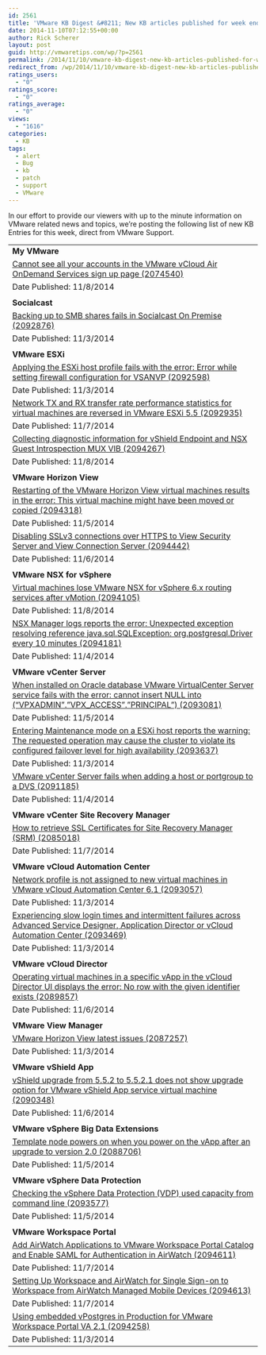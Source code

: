 ```yaml
---
id: 2561
title: 'VMware KB Digest &#8211; New KB articles published for week ending 11/8/14'
date: 2014-11-10T07:12:55+00:00
author: Rick Scherer
layout: post
guid: http://vmwaretips.com/wp/?p=2561
permalink: /2014/11/10/vmware-kb-digest-new-kb-articles-published-for-week-ending-11814-2/
redirect_from: /wp/2014/11/10/vmware-kb-digest-new-kb-articles-published-for-week-ending-11814-2/
ratings_users:
  - "0"
ratings_score:
  - "0"
ratings_average:
  - "0"
views:
  - "1616"
categories:
  - KB
tags:
  - alert
  - Bug
  - kb
  - patch
  - support
  - VMware
---
```

In our effort to provide our viewers with up to the minute information on VMware related news and topics, we&#8217;re posting the following list of new KB Entries for this week, direct from VMware Support.



<table border="0" cellspacing="0" cellpadding="0">
  <tr>
    <td valign="top" width="727">
      <strong>My VMware</strong>
    </td>
  </tr>
  
  <tr>
    <td valign="top" width="727">
      <a href="http://vmw.re/1ATxh4Y">Cannot see all your accounts in the VMware vCloud Air OnDemand Services sign up page (2074540)</a>
    </td>
  </tr>
  
  <tr>
    <td valign="top" width="727">
      Date Published: 11/8/2014
    </td>
  </tr>
  
  <tr>
    <td valign="top" width="727">
    </td>
  </tr>
  
  <tr>
    <td valign="top" width="727">
      <strong>Socialcast</strong>
    </td>
  </tr>
  
  <tr>
    <td valign="top" width="727">
      <a href="http://vmw.re/1ATxh4Z">Backing up to SMB shares fails in Socialcast On Premise (2092876)</a>
    </td>
  </tr>
  
  <tr>
    <td valign="top" width="727">
      Date Published: 11/3/2014
    </td>
  </tr>
  
  <tr>
    <td valign="top" width="727">
    </td>
  </tr>
  
  <tr>
    <td valign="top" width="727">
      <strong>VMware ESXi</strong>
    </td>
  </tr>
  
  <tr>
    <td valign="top" width="727">
      <a href="http://vmw.re/1ATxh51">Applying the ESXi host profile fails with the error: Error while setting firewall configuration for VSANVP (2092598)</a>
    </td>
  </tr>
  
  <tr>
    <td valign="top" width="727">
      Date Published: 11/3/2014
    </td>
  </tr>
  
  <tr>
    <td valign="top" width="727">
      <a href="http://vmw.re/1ATxhlg">Network TX and RX transfer rate performance statistics for virtual machines are reversed in VMware ESXi 5.5 (2092935)</a>
    </td>
  </tr>
  
  <tr>
    <td valign="top" width="727">
      Date Published: 11/7/2014
    </td>
  </tr>
  
  <tr>
    <td valign="top" width="727">
      <a href="http://vmw.re/1svIbVf">Collecting diagnostic information for vShield Endpoint and NSX Guest Introspection MUX VIB (2094267)</a>
    </td>
  </tr>
  
  <tr>
    <td valign="top" width="727">
      Date Published: 11/8/2014
    </td>
  </tr>
  
  <tr>
    <td valign="top" width="727">
    </td>
  </tr>
  
  <tr>
    <td valign="top" width="727">
      <strong>VMware Horizon View</strong>
    </td>
  </tr>
  
  <tr>
    <td valign="top" width="727">
      <a href="http://vmw.re/1ATxftE">Restarting of the VMware Horizon View virtual machines results in the error: This virtual machine might have been moved or copied (2094318)</a>
    </td>
  </tr>
  
  <tr>
    <td valign="top" width="727">
      Date Published: 11/5/2014
    </td>
  </tr>
  
  <tr>
    <td valign="top" width="727">
      <a href="http://vmw.re/1svIdfS">Disabling SSLv3 connections over HTTPS to View Security Server and View Connection Server (2094442)</a>
    </td>
  </tr>
  
  <tr>
    <td valign="top" width="727">
      Date Published: 11/6/2014
    </td>
  </tr>
  
  <tr>
    <td valign="top" width="727">
    </td>
  </tr>
  
  <tr>
    <td valign="top" width="727">
      <strong>VMware NSX for vSphere</strong>
    </td>
  </tr>
  
  <tr>
    <td valign="top" width="727">
      <a href="http://vmw.re/1ATxftJ">Virtual machines lose VMware NSX for vSphere 6.x routing services after vMotion (2094105)</a>
    </td>
  </tr>
  
  <tr>
    <td valign="top" width="727">
      Date Published: 11/8/2014
    </td>
  </tr>
  
  <tr>
    <td valign="top" width="727">
      <a href="http://vmw.re/1svIbVi">NSX Manager logs reports the error: Unexpected exception resolving reference java.sql.SQLException: org.postgresql.Driver every 10 minutes (2094181)</a>
    </td>
  </tr>
  
  <tr>
    <td valign="top" width="727">
      Date Published: 11/4/2014
    </td>
  </tr>
  
  <tr>
    <td valign="top" width="727">
    </td>
  </tr>
  
  <tr>
    <td valign="top" width="727">
      <strong>VMware vCenter Server</strong>
    </td>
  </tr>
  
  <tr>
    <td valign="top" width="727">
      <a href="http://vmw.re/1ATxhlr">When installed on Oracle database VMware VirtualCenter Server service fails with the error: cannot insert NULL into (“VPXADMIN”.”VPX_ACCESS”.”PRINCIPAL”) (2093081)</a>
    </td>
  </tr>
  
  <tr>
    <td valign="top" width="727">
      Date Published: 11/5/2014
    </td>
  </tr>
  
  <tr>
    <td valign="top" width="727">
      <a href="http://vmw.re/1svIbVj">Entering Maintenance mode on a ESXi host reports the warning: The requested operation may cause the cluster to violate its configured failover level for high availability (2093637)</a>
    </td>
  </tr>
  
  <tr>
    <td valign="top" width="727">
      Date Published: 11/3/2014
    </td>
  </tr>
  
  <tr>
    <td valign="top" width="727">
      <a href="http://vmw.re/1ATxftR">VMware vCenter Server fails when adding a host or portgroup to a DVS (2091185)</a>
    </td>
  </tr>
  
  <tr>
    <td valign="top" width="727">
      Date Published: 11/4/2014
    </td>
  </tr>
  
  <tr>
    <td valign="top" width="727">
    </td>
  </tr>
  
  <tr>
    <td valign="top" width="727">
      <strong>VMware vCenter Site Recovery Manager</strong>
    </td>
  </tr>
  
  <tr>
    <td valign="top" width="727">
      <a href="http://vmw.re/1svIdfX">How to retrieve SSL Certificates for Site Recovery Manager (SRM) (2085018)</a>
    </td>
  </tr>
  
  <tr>
    <td valign="top" width="727">
      Date Published: 11/7/2014
    </td>
  </tr>
  
  <tr>
    <td valign="top" width="727">
    </td>
  </tr>
  
  <tr>
    <td valign="top" width="727">
      <strong>VMware vCloud Automation Center</strong>
    </td>
  </tr>
  
  <tr>
    <td valign="top" width="727">
      <a href="http://vmw.re/1svIbVm">Network profile is not assigned to new virtual machines in VMware vCloud Automation Center 6.1 (2093057)</a>
    </td>
  </tr>
  
  <tr>
    <td valign="top" width="727">
      Date Published: 11/3/2014
    </td>
  </tr>
  
  <tr>
    <td valign="top" width="727">
      <a href="http://vmw.re/1ATxhBL">Experiencing slow login times and intermittent failures across Advanced Service Designer, Application Director or vCloud Automation Center (2093469)</a>
    </td>
  </tr>
  
  <tr>
    <td valign="top" width="727">
      Date Published: 11/3/2014
    </td>
  </tr>
  
  <tr>
    <td valign="top" width="727">
    </td>
  </tr>
  
  <tr>
    <td valign="top" width="727">
      <strong>VMware vCloud Director</strong>
    </td>
  </tr>
  
  <tr>
    <td valign="top" width="727">
      <a href="http://vmw.re/1ATxhBO">Operating virtual machines in a specific vApp in the vCloud Director UI displays the error: No row with the given identifier exists (2089857)</a>
    </td>
  </tr>
  
  <tr>
    <td valign="top" width="727">
      Date Published: 11/6/2014
    </td>
  </tr>
  
  <tr>
    <td valign="top" width="727">
    </td>
  </tr>
  
  <tr>
    <td valign="top" width="727">
      <strong>VMware View Manager</strong>
    </td>
  </tr>
  
  <tr>
    <td valign="top" width="727">
      <a href="http://vmw.re/1svIdwc">VMware Horizon View latest issues (2087257)</a>
    </td>
  </tr>
  
  <tr>
    <td valign="top" width="727">
      Date Published: 11/3/2014
    </td>
  </tr>
  
  <tr>
    <td valign="top" width="727">
    </td>
  </tr>
  
  <tr>
    <td valign="top" width="727">
      <strong>VMware vShield App</strong>
    </td>
  </tr>
  
  <tr>
    <td valign="top" width="727">
      <a href="http://vmw.re/1ATxhBP">vShield upgrade from 5.5.2 to 5.5.2.1 does not show upgrade option for VMware vShield App service virtual machine (2090348)</a>
    </td>
  </tr>
  
  <tr>
    <td valign="top" width="727">
      Date Published: 11/6/2014
    </td>
  </tr>
  
  <tr>
    <td valign="top" width="727">
    </td>
  </tr>
  
  <tr>
    <td valign="top" width="727">
      <strong>VMware vSphere Big Data Extensions</strong>
    </td>
  </tr>
  
  <tr>
    <td valign="top" width="727">
      <a href="http://vmw.re/1svIdwe">Template node powers on when you power on the vApp after an upgrade to version 2.0 (2088706)</a>
    </td>
  </tr>
  
  <tr>
    <td valign="top" width="727">
      Date Published: 11/5/2014
    </td>
  </tr>
  
  <tr>
    <td valign="top" width="727">
    </td>
  </tr>
  
  <tr>
    <td valign="top" width="727">
      <strong>VMware vSphere Data Protection</strong>
    </td>
  </tr>
  
  <tr>
    <td valign="top" width="727">
      <a href="http://vmw.re/1ATxipr">Checking the vSphere Data Protection (VDP) used capacity from command line (2093577)</a>
    </td>
  </tr>
  
  <tr>
    <td valign="top" width="727">
      Date Published: 11/5/2014
    </td>
  </tr>
  
  <tr>
    <td valign="top" width="727">
    </td>
  </tr>
  
  <tr>
    <td valign="top" width="727">
      <strong>VMware Workspace Portal</strong>
    </td>
  </tr>
  
  <tr>
    <td valign="top" width="727">
      <a href="http://vmw.re/1svIbVn">Add AirWatch Applications to VMware Workspace Portal Catalog and Enable SAML for Authentication in AirWatch (2094611)</a>
    </td>
  </tr>
  
  <tr>
    <td valign="top" width="727">
      Date Published: 11/7/2014
    </td>
  </tr>
  
  <tr>
    <td valign="top" width="727">
      <a href="http://vmw.re/1ATxips">Setting Up Workspace and AirWatch for Single Sign-on to Workspace from AirWatch Managed Mobile Devices (2094613)</a>
    </td>
  </tr>
  
  <tr>
    <td valign="top" width="727">
      Date Published: 11/7/2014
    </td>
  </tr>
  
  <tr>
    <td valign="top" width="727">
      <a href="http://vmw.re/1ATxipv">Using embedded vPostgres in Production for VMware Workspace Portal VA 2.1 (2094258)</a>
    </td>
  </tr>
  
  <tr>
    <td valign="top" width="727">
      Date Published: 11/3/2014
    </td>
  </tr>
</table>

<div class="feedflare">
</div>